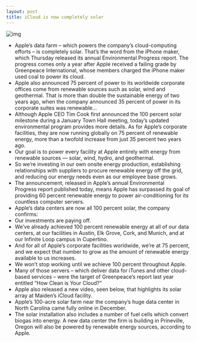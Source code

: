 ```yaml
---
layout: post
title: iCloud is now completely solar
---
```

![img](http://media.idownloadblog.com/wp-content/uploads/2012/02/Solar_Farm-web.jpg)
* Apple’s data farm – which powers the company’s cloud-computing efforts – is completely solar. That’s the word from the iPhone maker, which Thursday released its annual Environmental Progress report. The progress comes only a year after Apple received a failing grade by Greenpeace International, whose members charged the iPhone maker used coal to power its cloud.
* Apple also announced 75 percent of power to its worldwide corporate offices come from renewable sources such as solar, wind and geothermal. That is more than double the sustainable energy of two years ago, when the company announced 35 percent of power in its corporate suites was renewable…
* Although Apple CEO Tim Cook first announced the 100 percent solar milestone during a January Town Hall meeting, today’s updated environmental program provides more details. As for Apple’s corporate facilities, they are now running globally on 75 percent of renewable energy, more than a twofold increase from just 35 percent two years ago.
* Our goal is to power every facility at Apple entirely with energy from renewable sources — solar, wind, hydro, and geothermal.
* So we’re investing in our own onsite energy production, establishing relationships with suppliers to procure renewable energy off the grid, and reducing our energy needs even as our employee base grows.
* The announcement, released in Apple’s annual Environmental Progress report published today, means Apple has surpassed its goal of providing 60 percent renewable energy to power air-conditioning for its countless computer servers.
* Apple’s data centers are now all 100 percent solar, the company confirms:
* Our investments are paying off.
* We’ve already achieved 100 percent renewable energy at all of our data centers, at our facilities in Austin, Elk Grove, Cork, and Munich, and at our Infinite Loop campus in Cupertino.
* And for all of Apple’s corporate facilities worldwide, we’re at 75 percent, and we expect that number to grow as the amount of renewable energy available to us increases.
* We won’t stop working until we achieve 100 percent throughout Apple.
* Many of those servers – which deliver data for iTunes and other cloud-based services – were the target of Greenpeace’s report last year entitled “How Clean is Your Cloud?”
* Apple also released a new video, seen below, that highlights its solar array at Maiden’s iCloud facility.
* Apple’s 100-acre solar farm near the company’s huge data center in North Carolina came fully online in December.
* The solar installation also includes a number of fuel cells which convert biogas into energy. A new data center the firm is building in Prineville, Oregon will also be powered by renewable energy sources, according to Apple.

